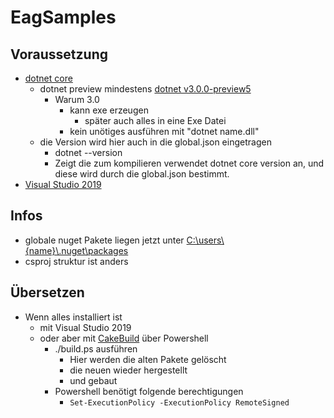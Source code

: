 # EagSamples

## Voraussetzung

* [dotnet core](http://dot.net)
  * dotnet preview mindestens [dotnet v3.0.0-preview5](https://dotnet.microsoft.com/download/dotnet-core/3.0)
    * Warum 3.0 
      * kann exe erzeugen
        * später auch alles in eine Exe Datei
      * kein unötiges ausführen mit "dotnet name.dll"  
  * die Version wird hier auch in die global.json eingetragen
    * dotnet --version 
    * Zeigt die zum kompilieren verwendet dotnet core version an, und diese wird durch die global.json bestimmt.
* [Visual Studio 2019](https://visualstudio.microsoft.com/de/vs/)

## Infos

* globale nuget Pakete liegen jetzt unter [C:\users\\{name}\\.nuget\packages]() 
* csproj struktur ist anders

## Übersetzen

* Wenn alles installiert ist
  * mit Visual Studio 2019
  * oder aber mit [CakeBuild](https://cakebuild.net/) über Powershell 
      * ./build.ps ausführen
        * Hier werden die alten Pakete gelöscht
        * die neuen wieder hergestellt
        * und gebaut
      * Powershell benötigt folgende berechtigungen
        * ```Set-ExecutionPolicy -ExecutionPolicy RemoteSigned```




